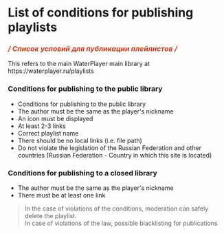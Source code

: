 # List of conditions for publishing playlists
<h3 style="color: #d03b18; font-style: italic;">/ Список условий для публикации плейлистов /</h3>
This refers to the main WaterPlayer main library at https://waterplayer.ru/playlists

### Conditions for publishing to the public library
- Conditions for publishing to the public library
- The author must be the same as the player's nickname
- An icon must be displayed
- At least 2-3 links
- Correct playlist name
- There should be no local links (i.e. file path)
- Do not violate the legislation of the Russian Federation and other countries (Russian Federation - Country in which this site is located)

### Conditions for publishing to a closed library
- The author must be the same as the player's nickname
- There must be at least one link

> In the case of violations of the conditions, moderation can safely delete the playlist.<br>
> In case of violations of the law, possible blacklisting for publications